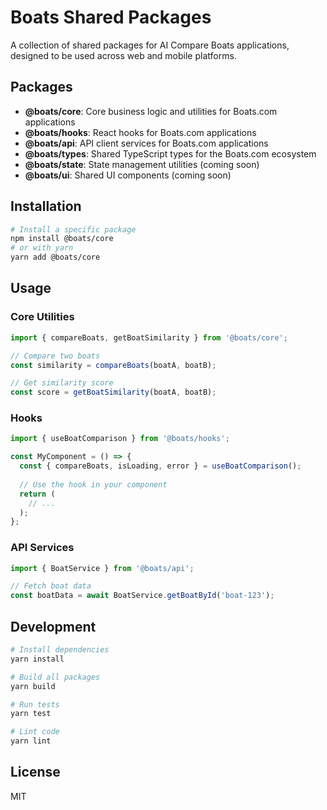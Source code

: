 # Boats Shared Packages

A collection of shared packages for AI Compare Boats applications, designed to be used across web and mobile platforms.

## Packages

- **@boats/core**: Core business logic and utilities for Boats.com applications
- **@boats/hooks**: React hooks for Boats.com applications
- **@boats/api**: API client services for Boats.com applications
- **@boats/types**: Shared TypeScript types for the Boats.com ecosystem
- **@boats/state**: State management utilities (coming soon)
- **@boats/ui**: Shared UI components (coming soon)

## Installation

```bash
# Install a specific package
npm install @boats/core
# or with yarn
yarn add @boats/core
```

## Usage

### Core Utilities

```typescript
import { compareBoats, getBoatSimilarity } from '@boats/core';

// Compare two boats
const similarity = compareBoats(boatA, boatB);

// Get similarity score
const score = getBoatSimilarity(boatA, boatB);
```

### Hooks

```typescript
import { useBoatComparison } from '@boats/hooks';

const MyComponent = () => {
  const { compareBoats, isLoading, error } = useBoatComparison();
  
  // Use the hook in your component
  return (
    // ...
  );
};
```

### API Services

```typescript
import { BoatService } from '@boats/api';

// Fetch boat data
const boatData = await BoatService.getBoatById('boat-123');
```

## Development

```bash
# Install dependencies
yarn install

# Build all packages
yarn build

# Run tests
yarn test

# Lint code
yarn lint
```

## License

MIT

